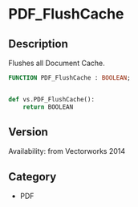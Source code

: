 # PDF_FlushCache

## Description
Flushes all Document Cache.

```pascal
FUNCTION PDF_FlushCache : BOOLEAN;
```

```python

def vs.PDF_FlushCache():
    return BOOLEAN
```

## Version
Availability: from Vectorworks 2014
## Category
* PDF

